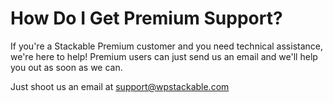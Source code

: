 # How Do I Get Premium Support?

If you're a Stackable Premium customer and you need technical assistance, we're here to help! Premium users can just send us an email and we'll help you out as soon as we can.

Just shoot us an email at [support@wpstackable.com](mailto:support@wpstackable.com)



